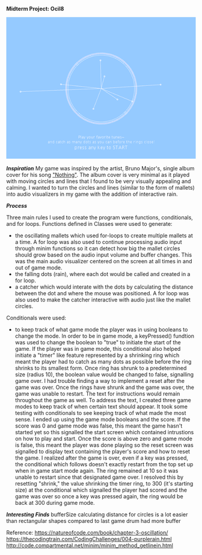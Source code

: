 **Midterm Project: Ocil8** 

![](oscil8.png)


***Inspiration***
My game was inspired by the artist, Bruno Major's, single album cover for his song ["Nothing"](https://i2.wp.com/coolhunting.com/wp-content/uploads/2019/09/bruno-major-nothing.jpg?fit=1000%2C1000&ssl=1).
The album cover is very minimal as it played with moving circles and lines that I found to be very visually appealing and calming. I wanted to turn the circles and lines (similar to the form of mallets) into audio visualizers in my game with the addition of interactive rain. 


***Process***

Three main rules I used to create the program were functions, conditionals, and for loops.
Functions defined in Classes were used to generate: 
- the oscillating mallets which used for-loops to create multiple mallets at a time. A for loop was also used to continue processing audio input through minim functions so it can detect how big the mallet circles should grow based on the audio input volume and buffer changes. This was the main audio visualizer centered on the screen at all times in and out of game mode. 
- the falling dots (rain), where each dot would be called and created in a for loop.
- a catcher which would interate with the dots by calculating the distance between the dot and where the mouse was positioned. A for loop was also used to make the catcher interactive with audio just like the mallet circles.

Conditionals were used:
- to keep track of what game mode the player was in using booleans to change the mode. In order to be in game mode, a keyPressed() fundtion was used to change the boolean to "true" to initiate the start of the game. If the player was in game mode, this conditional also helped initiate a "timer" like feature represented by a shrinking ring which meant the player had to catch as many dots as possible before the ring shrinks to its smallest form. Once ring has shrunk to a predetermined size (radius 10), the boolean value would be changed to false, signalling game over. I had trouble finding a way to implement a reset after the game was over. Once the rings have shrunk and the game was over, the game was unable to restart. The text for instructions would remain throughout the game as well. To address the text, I created three game modes to keep track of when certain text should appear. It took some testing with conditionals to see keeping track of what made the most sense. I ended up using the game mode booleans and the score. If the score was 0 and game mode was false, this meant the game hasn't started yet so this signalled the start screen which contained intrustions on how to play and start. Once the score is above zero and game mode is false, this meant the player was done playing so the reset screen was signalled to display text containing the player's score and how to reset the game. I realized after the game is over, even if a key was pressed, the conditional which follows doesn't exactly restart from the top set up when in game start mode again. The ring remained at 10 so it was unable to restart since that designated game over. I resolved this by resetting "shrink," the value shrinking the timer ring, to 300 (it's starting size) at the conditional which signalled the player had scored and the game was over so once a key was pressed again, the ring would be back at 300 during game mode. 


***Interesting Finds***
bufferSize 
calculating distance for circles is a lot easier than rectangular shapes compared to last game 
drum had more buffer


Reference: https://natureofcode.com/book/chapter-3-oscillation/
https://thecodingtrain.com/CodingChallenges/004-purplerain.html
http://code.compartmental.net/minim/minim_method_getlinein.html
